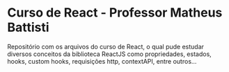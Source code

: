 # Curso de React - Professor Matheus Battisti

Repositório com os arquivos do curso de React, o qual pude estudar diversos conceitos da biblioteca ReactJS como propriedades, estados, hooks, custom hooks, requisições http, contextAPI, entre outros...
